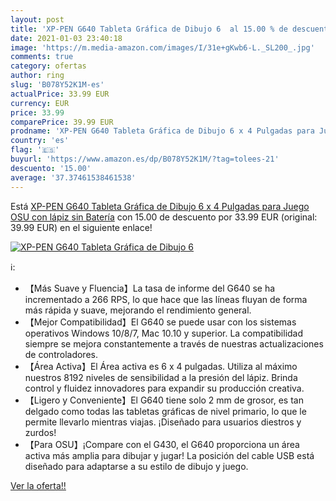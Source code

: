 ```yaml
---
layout: post
title: 'XP-PEN G640 Tableta Gráfica de Dibujo 6  al 15.00 % de descuento'
date: 2021-01-03 23:40:18
image: 'https://m.media-amazon.com/images/I/31e+gKwb6-L._SL200_.jpg'
comments: true
category: ofertas
author: ring
slug: 'B078Y52K1M-es'
actualPrice: 33.99 EUR
currency: EUR
price: 33.99
comparePrice: 39.99 EUR
prodname: 'XP-PEN G640 Tableta Gráfica de Dibujo 6 x 4 Pulgadas para Juego OSU con lápiz sin Batería'
country: 'es'
flag: '🇪🇸'
buyurl: 'https://www.amazon.es/dp/B078Y52K1M/?tag=tolees-21'
descuento: '15.00'
average: '37.37461538461538'
---
```


Está [XP-PEN G640 Tableta Gráfica de Dibujo 6 x 4 Pulgadas para Juego OSU con lápiz sin Batería](https://www.amazon.es/dp/B078Y52K1M/?tag=tolees-21) con 15.00 de descuento por 33.99 EUR (original: 39.99 EUR) en el siguiente enlace!

[![XP-PEN G640 Tableta Gráfica de Dibujo 6 ](https://m.media-amazon.com/images/I/31e+gKwb6-L._SL200_.jpg)](https://www.amazon.es/dp/B078Y52K1M/?tag=tolees-21)

ℹ️:

- 【Más Suave y Fluencia】La tasa de informe del G640 se ha incrementado a 266 RPS, lo que hace que las líneas fluyan de forma más rápida y suave, mejorando el rendimiento general.
- 【Mejor Compatibilidad】El G640 se puede usar con los sistemas operativos Windows 10/8/7, Mac 10.10 y superior. La compatibilidad siempre se mejora constantemente a través de nuestras actualizaciones de controladores.
- 【Área Activa】El Área activa es 6 x 4 pulgadas. Utiliza al máximo nuestros 8192 niveles de sensibilidad a la presión del lápiz. Brinda control y fluidez innovadores para expandir su producción creativa.
- 【Ligero y Conveniente】El G640 tiene solo 2 mm de grosor, es tan delgado como todas las tabletas gráficas de nivel primario, lo que le permite llevarlo mientras viajas. ¡Diseñado para usuarios diestros y zurdos!
- 【Para OSU】¡Compare con el G430, el G640 proporciona un área activa más amplia para dibujar y jugar! La posición del cable USB está diseñado para adaptarse a su estilo de dibujo y juego.

[Ver la oferta!!](https://www.amazon.es/dp/B078Y52K1M/?tag=tolees-21)
